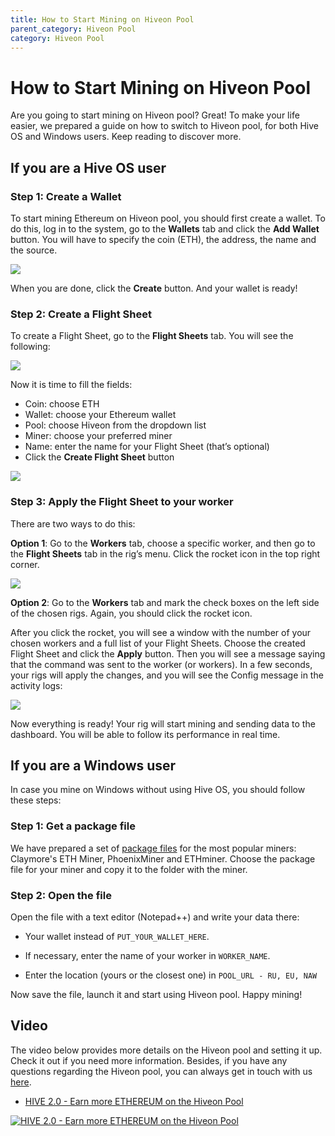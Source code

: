 ```yaml
---
title: How to Start Mining on Hiveon Pool
parent_category: Hiveon Pool
category: Hiveon Pool
---
```


# How to Start Mining on Hiveon Pool
Are you going to start mining on Hiveon pool? Great! To make your life easier, we prepared a guide on how to switch to Hiveon pool, for both Hive OS and Windows users. Keep reading to discover more.

## If you are a Hive OS user
### Step 1: Create a Wallet
To start mining Ethereum on Hiveon pool, you should first create a wallet. To do this, log in to the system, go to the **Wallets** tab and click the **Add Wallet** button. You will have to specify the coin (ETH), the address, the name and the source.

<img
  src="https://github.com/minershive/hiveon-kb/raw/master/images\hiveon-pool\hiveonpool1.png?sanitize=true" data-canonical-src="https://github.com/minershive/hiveon-kb/raw/master/images\hiveon-pool\hiveonpool1.png"
  />

When you are done, click the **Create** button. And your wallet is ready!

### Step 2: Create a Flight Sheet
To create a Flight Sheet, go to the **Flight Sheets** tab. You will see the following:

<img
  src="https://github.com/minershive/hiveon-kb/raw/master/images\hiveon-pool\hiveonpool2.png?sanitize=true" data-canonical-src="https://github.com/minershive/hiveon-kb/raw/master/images\hiveon-pool\hiveonpool2.png"
  />

Now it is time to fill the fields:

- Coin: choose ETH
- Wallet: choose your Ethereum wallet
- Pool: choose Hiveon from the dropdown list
- Miner: choose your preferred miner
- Name: enter the name for your Flight Sheet (that’s optional)
- Click the **Create Flight Sheet** button

<img
  src="https://github.com/minershive/hiveon-kb/raw/master/images\hiveon-pool\hiveonpool3.png?sanitize=true" data-canonical-src="https://github.com/minershive/hiveon-kb/raw/master/images\hiveon-pool\hiveonpool3.png"
  />

### Step 3: Apply the Flight Sheet to your worker

There are two ways to do this:

**Option 1**: Go to the **Workers** tab, choose a specific worker, and then go to the **Flight Sheets** tab in the rig’s menu. Click the rocket icon in the top right corner.

<img
  src="https://github.com/minershive/hiveon-kb/raw/master/images\hiveon-pool\hiveonpool4.png?sanitize=true" data-canonical-src="https://github.com/minershive/hiveon-kb/raw/master/images\hiveon-pool\hiveonpool4.png"
  />

**Option 2**: Go to the **Workers** tab and mark the check boxes on the left side of the chosen rigs. Again, you should click the rocket icon.

After you click the rocket, you will see a window with the number of your chosen workers and a full list of your Flight Sheets. Choose the created Flight Sheet and click the **Apply** button. Then you will see a message saying that the command was sent to the worker (or workers). In a few seconds, your rigs will apply the changes, and you will see the Config message in the activity logs:

<img
  src="https://github.com/minershive/hiveon-kb/raw/master/images\hiveon-pool\hiveonpool5.png?sanitize=true" data-canonical-src="https://github.com/minershive/hiveon-kb/raw/master/images\hiveon-pool\hiveonpool5.png"
  />

Now everything is ready! Your rig will start mining and sending data to the dashboard. You will be able to follow its performance in real time.

## If you are a Windows user
In case you mine on Windows without using Hive OS, you should follow these steps:

### Step 1: Get a package file

We have prepared a set of [package files](http://download.hiveos.farm/hiveon/) for the most popular miners: Claymore's ETH Miner, PhoenixMiner and ETHminer. Choose the package file for your miner and copy it to the folder with the miner.

### Step 2: Open the file
Open the file with a text editor (Notepad++) and write your data there:

- Your wallet instead of `PUT_YOUR_WALLET_HERE`.

- If necessary, enter the name of your worker in `WORKER_NAME`.

- Enter the location (yours or the closest one) in `POOL_URL - RU, EU, NAW`

Now save the file, launch it and start using Hiveon pool. Happy mining!

## Video
The video below provides more details on the Hiveon pool and setting it up. Check it out if you need more information. Besides, if you have any questions regarding the Hiveon pool, you can always get in touch with us [here](https://t.me/hiveon_en).

- <a href="https://www.youtube.com/watch?v=IHbpypI_0fM">HIVE 2.0 - Earn more ETHEREUM on the Hiveon Pool</a>

<a href="http://www.youtube.com/watch?feature=player_embedded&v=IHbpypI_0fM
" target="_blank"><img src="http://img.youtube.com/vi/IHbpypI_0fM/0.jpg"
alt="HIVE 2.0 - Earn more ETHEREUM on the Hiveon Pool"></a>
